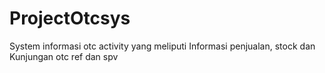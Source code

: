 # ProjectOtcsys


System informasi otc activity yang meliputi Informasi penjualan, stock dan Kunjungan otc ref dan spv
